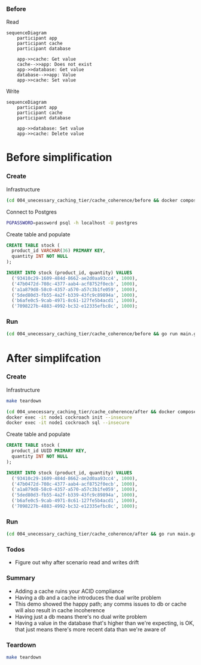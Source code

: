 ### Before

Read

``` mermaid
sequenceDiagram
    participant app
    participant cache
    participant database
    
    app->>cache: Get value
    cache-->>app: Does not exist
    app->>database: Get value
    database-->>app: Value
    app->>cache: Set value
```

Write

``` mermaid
sequenceDiagram
    participant app
    participant cache
    participant database
    
    app->>database: Set value
    app->>cache: Delete value
```

# Before simplification

### Create

Infrastructure

``` sh
(cd 004_unecessary_caching_tier/cache_coherence/before && docker compose up -d)
```

Connect to Postgres

``` sh
PGPASSWORD=password psql -h localhost -U postgres
```

Create table and populate

``` sql
CREATE TABLE stock (
  product_id VARCHAR(36) PRIMARY KEY,
  quantity INT NOT NULL
);

INSERT INTO stock (product_id, quantity) VALUES
  ('93410c29-1609-484d-8662-ae2d0aa93cc4', 1000),
  ('47b0472d-708c-4377-aab4-acf8752f0ecb', 1000),
  ('a1a879d8-58c0-4357-a570-a57c3b1fe059', 1000),
  ('5ded80d3-fb55-4a2f-b339-43fc9c89894a', 1000),
  ('b6afe0c5-9cab-4971-8c61-127fe5b4acd1', 1000),
  ('7098227b-4883-4992-bc32-e12335efbc8c', 1000);
```

### Run

``` sh
(cd 004_unecessary_caching_tier/cache_coherence/before && go run main.go -r 100ms -w 1s)
```

# After simplifcation

### Create

Infrastructure

``` sh
make teardown

(cd 004_unecessary_caching_tier/cache_coherence/after && docker compose -f compose.yaml up -d)
docker exec -it node1 cockroach init --insecure
docker exec -it node1 cockroach sql --insecure
```

Create table and populate

``` sql
CREATE TABLE stock (
  product_id UUID PRIMARY KEY,
  quantity INT NOT NULL
);

INSERT INTO stock (product_id, quantity) VALUES
  ('93410c29-1609-484d-8662-ae2d0aa93cc4', 1000),
  ('47b0472d-708c-4377-aab4-acf8752f0ecb', 1000),
  ('a1a879d8-58c0-4357-a570-a57c3b1fe059', 1000),
  ('5ded80d3-fb55-4a2f-b339-43fc9c89894a', 1000),
  ('b6afe0c5-9cab-4971-8c61-127fe5b4acd1', 1000),
  ('7098227b-4883-4992-bc32-e12335efbc8c', 1000);
```

### Run

``` sh
(cd 004_unecessary_caching_tier/cache_coherence/after && go run main.go)
```

### Todos

* Figure out why after scenario read and writes drift

### Summary

* Adding a cache ruins your ACID compliance
* Having a db and a cache introduces the dual write problem
* This demo showed the happy path; any comms issues to db or cache will also result in cache incoherence
* Having just a db means there's no dual write problem
* Having a value in the database that's higher than we're expecting, is OK, that just means there's more recent data than we're aware of

### Teardown

``` sh
make teardown
```